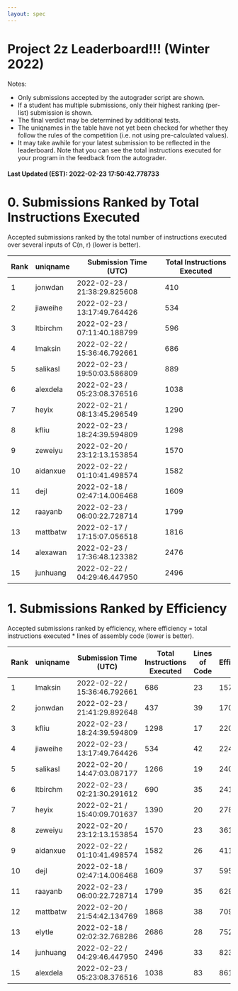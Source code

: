 ```yaml
---
layout: spec
---
```


Project 2z Leaderboard!!! (Winter 2022)
==============================
Notes:
- Only submissions accepted by the autograder script are shown.
- If a student has multiple submissions, only their highest ranking (per-list) submission is shown.
- The final verdict may be determined by additional tests.
- The uniqnames in the table have not yet been checked for whether they follow the rules of the competition (i.e. not using pre-calculated values).
- It may take awhile for your latest submission to be reflected in the leaderboard. Note that you can see the total instructions executed for your program in the feedback from the autograder.


#### Last Updated (EST): 2022-02-23 17:50:42.778733

# 0. Submissions Ranked by Total Instructions Executed
Accepted submissions ranked by the total number of instructions executed over several inputs of C(n, r) (lower is better).

| Rank  | uniqname | Submission Time (UTC) | Total Instructions Executed |
|---|---|---|---|
| 1 | jonwdan | 2022-02-23 / 21:38:29.825608 | 410 |
| 2 | jiaweihe | 2022-02-23 / 13:17:49.764426 | 534 |
| 3 | ltbirchm | 2022-02-23 / 07:11:40.188799 | 596 |
| 4 | lmaksin | 2022-02-22 / 15:36:46.792661 | 686 |
| 5 | salikasl | 2022-02-23 / 19:50:03.586809 | 889 |
| 6 | alexdela | 2022-02-23 / 05:23:08.376516 | 1038 |
| 7 | heyix | 2022-02-21 / 08:13:45.296549 | 1290 |
| 8 | kfliu | 2022-02-23 / 18:24:39.594809 | 1298 |
| 9 | zeweiyu | 2022-02-20 / 23:12:13.153854 | 1570 |
| 10 | aidanxue | 2022-02-22 / 01:10:41.498574 | 1582 |
| 11 | dejl | 2022-02-18 / 02:47:14.006468 | 1609 |
| 12 | raayanb | 2022-02-23 / 06:00:22.728714 | 1799 |
| 13 | mattbatw | 2022-02-17 / 17:15:07.056518 | 1816 |
| 14 | alexawan | 2022-02-23 / 17:36:48.123382 | 2476 |
| 15 | junhuang | 2022-02-22 / 04:29:46.447950 | 2496 |


# 1. Submissions Ranked by Efficiency
Accepted submissions ranked by efficiency, where efficiency = total instructions executed * lines of assembly code (lower is better).

| Rank  | uniqname | Submission Time (UTC) | Total Instructions Executed |Lines of Code | Efficiency |
|---|---|---|---|---|---|
| 1 | lmaksin | 2022-02-22 / 15:36:46.792661 | 686 | 23 | 15778 |
| 2 | jonwdan | 2022-02-23 / 21:41:29.892648 | 437 | 39 | 17043 |
| 3 | kfliu | 2022-02-23 / 18:24:39.594809 | 1298 | 17 | 22066 |
| 4 | jiaweihe | 2022-02-23 / 13:17:49.764426 | 534 | 42 | 22428 |
| 5 | salikasl | 2022-02-20 / 14:47:03.087177 | 1266 | 19 | 24054 |
| 6 | ltbirchm | 2022-02-23 / 02:21:30.291612 | 690 | 35 | 24150 |
| 7 | heyix | 2022-02-21 / 15:40:09.701637 | 1390 | 20 | 27800 |
| 8 | zeweiyu | 2022-02-20 / 23:12:13.153854 | 1570 | 23 | 36110 |
| 9 | aidanxue | 2022-02-22 / 01:10:41.498574 | 1582 | 26 | 41132 |
| 10 | dejl | 2022-02-18 / 02:47:14.006468 | 1609 | 37 | 59533 |
| 11 | raayanb | 2022-02-23 / 06:00:22.728714 | 1799 | 35 | 62965 |
| 12 | mattbatw | 2022-02-20 / 21:54:42.134769 | 1868 | 38 | 70984 |
| 13 | elytle | 2022-02-18 / 02:02:32.768286 | 2686 | 28 | 75208 |
| 14 | junhuang | 2022-02-22 / 04:29:46.447950 | 2496 | 33 | 82368 |
| 15 | alexdela | 2022-02-23 / 05:23:08.376516 | 1038 | 83 | 86154 |

